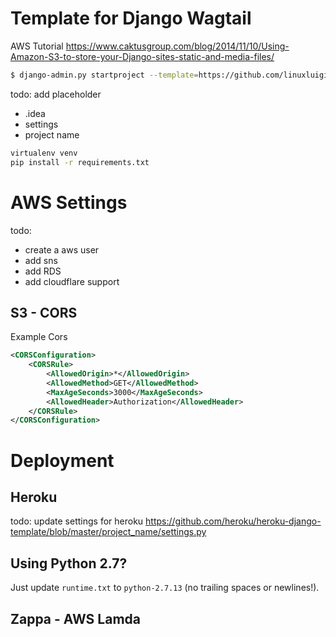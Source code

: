 # Template for Django Wagtail

AWS Tutorial
https://www.caktusgroup.com/blog/2014/11/10/Using-Amazon-S3-to-store-your-Django-sites-static-and-media-files/

```bash
$ django-admin.py startproject --template=https://github.com/linuxluigi/template-django-wagtail-zappa/archive/master.zip --name=Procfile helloworld
```

todo: add placeholder
* .idea
* settings
* project name

```bash
virtualenv venv
pip install -r requirements.txt 
```

# AWS Settings

todo:
* create a aws user
* add sns
* add RDS
* add cloudflare support

## S3 - CORS

Example Cors

```xml
<CORSConfiguration>
    <CORSRule>
        <AllowedOrigin>*</AllowedOrigin>
        <AllowedMethod>GET</AllowedMethod>
        <MaxAgeSeconds>3000</MaxAgeSeconds>
        <AllowedHeader>Authorization</AllowedHeader>
    </CORSRule>
</CORSConfiguration>
```


# Deployment

## Heroku

todo: update settings for heroku
https://github.com/heroku/heroku-django-template/blob/master/project_name/settings.py

## Using Python 2.7?

Just update `runtime.txt` to `python-2.7.13` (no trailing spaces or newlines!).

## Zappa - AWS Lamda 